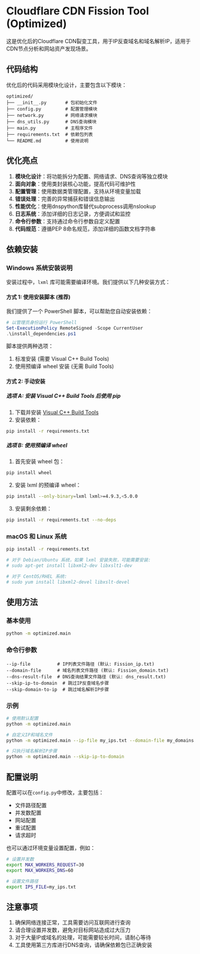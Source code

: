 # Cloudflare CDN Fission Tool (Optimized)

这是优化后的Cloudflare CDN裂变工具，用于IP反查域名和域名解析IP，适用于CDN节点分析和网站资产发现场景。

## 代码结构

优化后的代码采用模块化设计，主要包含以下模块：

```
optimized/
├── __init__.py       # 包初始化文件
├── config.py         # 配置管理模块
├── network.py        # 网络请求模块
├── dns_utils.py      # DNS查询模块
├── main.py           # 主程序文件
├── requirements.txt  # 依赖包列表
└── README.md         # 使用说明
```

## 优化亮点

1. **模块化设计**：将功能拆分为配置、网络请求、DNS查询等独立模块
2. **面向对象**：使用类封装核心功能，提高代码可维护性
3. **配置管理**：使用数据类管理配置，支持从环境变量加载
4. **错误处理**：完善的异常捕获和错误信息输出
5. **性能优化**：使用dnspython库替代subprocess调用nslookup
6. **日志系统**：添加详细的日志记录，方便调试和监控
7. **命令行参数**：支持通过命令行参数自定义配置
8. **代码规范**：遵循PEP 8命名规范，添加详细的函数文档字符串

## 依赖安装

###  Windows 系统安装说明

安装过程中，`lxml` 库可能需要编译环境。我们提供以下几种安装方式：

#### 方式 1: 使用安装脚本 (推荐)

我们提供了一个 PowerShell 脚本，可以帮助您自动安装依赖：

```powershell
# 以管理员身份运行 PowerShell
Set-ExecutionPolicy RemoteSigned -Scope CurrentUser
.\install_dependencies.ps1
```

脚本提供两种选项：
1. 标准安装 (需要 Visual C++ Build Tools)
2. 使用预编译 wheel 安装 (无需 Build Tools)

#### 方式 2: 手动安装

##### 选项 A: 安装 Visual C++ Build Tools 后使用 pip

1. 下载并安装 [Visual C++ Build Tools](https://visualstudio.microsoft.com/visual-cpp-build-tools/)
2. 安装依赖：

```bash
pip install -r requirements.txt
```

##### 选项 B: 使用预编译 wheel

1. 首先安装 wheel 包：

```bash
pip install wheel
```

2. 安装 lxml 的预编译 wheel：

```bash
pip install --only-binary=lxml lxml>=4.9.3,<5.0.0
```

3. 安装剩余依赖：

```bash
pip install -r requirements.txt --no-deps
```

### macOS 和 Linux 系统

```bash
pip install -r requirements.txt

# 对于 Debian/Ubuntu 系统，如果 lxml 安装失败，可能需要安装:
# sudo apt-get install libxml2-dev libxslt1-dev

# 对于 CentOS/RHEL 系统:
# sudo yum install libxml2-devel libxslt-devel
```

## 使用方法

### 基本使用

```bash
python -m optimized.main
```

### 命令行参数

```
--ip-file          # IP列表文件路径 (默认: Fission_ip.txt)
--domain-file      # 域名列表文件路径 (默认: Fission_domain.txt)
--dns-result-file  # DNS查询结果文件路径 (默认: dns_result.txt)
--skip-ip-to-domain  # 跳过IP反查域名步骤
--skip-domain-to-ip  # 跳过域名解析IP步骤
```

### 示例

```bash
# 使用默认配置
python -m optimized.main

# 自定义IP和域名文件
python -m optimized.main --ip-file my_ips.txt --domain-file my_domains.txt

# 只执行域名解析IP步骤
python -m optimized.main --skip-ip-to-domain
```

## 配置说明

配置可以在`config.py`中修改，主要包括：

- 文件路径配置
- 并发数配置
- 网站配置
- 重试配置
- 请求超时

也可以通过环境变量设置配置，例如：

```bash
# 设置并发数
export MAX_WORKERS_REQUEST=30
export MAX_WORKERS_DNS=60

# 设置文件路径
export IPS_FILE=my_ips.txt
```

## 注意事项

1. 确保网络连接正常，工具需要访问互联网进行查询
2. 请合理设置并发数，避免对目标网站造成过大压力
3. 对于大量IP或域名的处理，可能需要较长时间，请耐心等待
4. 工具使用第三方库进行DNS查询，请确保依赖包已正确安装
